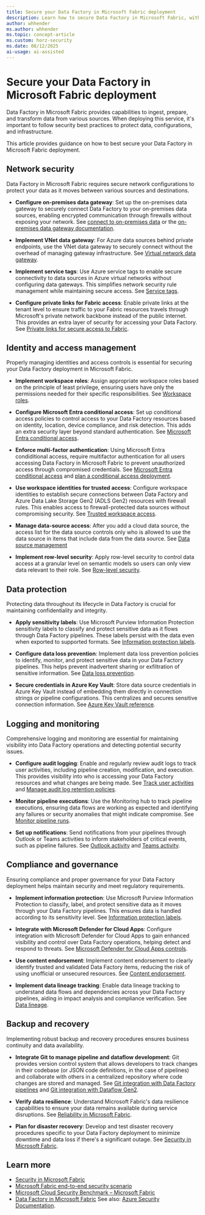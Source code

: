 ```yaml
---
title: Secure your Data Factory in Microsoft Fabric deployment
description: Learn how to secure Data Factory in Microsoft Fabric, with best practices for protecting your deployment.
author: whhender
ms.author: whhender
ms.topic: concept-article
ms.custom: horz-security
ms.date: 08/12/2025
ai-usage: ai-assisted
---
```


# Secure your Data Factory in Microsoft Fabric deployment

Data Factory in Microsoft Fabric provides capabilities to ingest, prepare, and transform data from various sources. When deploying this service, it's important to follow security best practices to protect data, configurations, and infrastructure.

This article provides guidance on how to best secure your Data Factory in Microsoft Fabric deployment.

## Network security

Data Factory in Microsoft Fabric requires secure network configurations to protect your data as it moves between various sources and destinations.

- **Configure on-premises data gateway**: Set up the on-premises data gateway to securely connect Data Factory to your on-premises data sources, enabling encrypted communication through firewalls without exposing your network. See [connect to on-premises data](how-to-access-on-premises-data.md) or the [on-premises data gateway documentation](/data-integration/gateway/service-gateway-install?toc=/fabric/data-factory/toc.json).

- **Implement VNet data gateway**: For Azure data sources behind private endpoints, use the VNet data gateway to securely connect without the overhead of managing gateway infrastructure. See [Virtual network data gateway](/data-integration/vnet/overview?toc=/fabric/data-factory/toc.json).

- **Implement service tags**: Use Azure service tags to enable secure connectivity to data sources in Azure virtual networks without configuring data gateways. This simplifies network security rule management while maintaining secure access. See [Service tags](/fabric/security/security-service-tags).

- **Configure private links for Fabric access**: Enable private links at the tenant level to ensure traffic to your Fabric resources travels through Microsoft's private network backbone instead of the public internet. This provides an extra layer of security for accessing your Data Factory. See [Private links for secure access to Fabric](/fabric/security/security-private-links-overview).

## Identity and access management

Properly managing identities and access controls is essential for securing your Data Factory deployment in Microsoft Fabric.

- **Implement workspace roles**: Assign appropriate workspace roles based on the principle of least privilege, ensuring users have only the permissions needed for their specific responsibilities. See [Workspace roles](/fabric/fundamentals/roles-workspaces).

- **Configure Microsoft Entra conditional access**: Set up conditional access policies to control access to your Data Factory resources based on identity, location, device compliance, and risk detection. This adds an extra security layer beyond standard authentication. See [Microsoft Entra conditional access](/fabric/security/security-conditional-access).

- **Enforce multi-factor authentication**: Using Microsoft Entra condiditional access, require multifactor authentication for all users accessing Data Factory in Microsoft Fabric to prevent unauthorized access through compromised credentials. See [Microsoft Entra conditional access](/fabric/security/security-conditional-access) and [plan a conditional access deployment](/entra/identity/conditional-access/plan-conditional-access).

- **Use workspace identities for trusted access**: Configure workspace identities to establish secure connections between Data Factory and Azure Data Lake Storage Gen2 (ADLS Gen2) resources with firewall rules. This enables access to firewall-protected data sources without compromising security. See [Trusted workspace access](/fabric/security/security-trusted-workspace-access).

- **Manage data-source access**: After you add a cloud data source, the access list for the data source controls only who is allowed to use the data source in items that include data from the data source. See [Data source management](/fabric/data-factory/data-source-management#manage-users)

- **Implement row-level security**: Apply row-level security to control data access at a granular level on semantic models so users can only view data relevant to their role. See [Row-level security](/fabric/security/service-admin-row-level-security).

## Data protection

Protecting data throughout its lifecycle in Data Factory is crucial for maintaining confidentiality and integrity.

- **Apply sensitivity labels**: Use Microsoft Purview Information Protection sensitivity labels to classify and protect sensitive data as it flows through Data Factory pipelines. These labels persist with the data even when exported to supported formats. See [Information protection labels](/fabric/governance/information-protection).

- **Configure data loss prevention**: Implement data loss prevention policies to identify, monitor, and protect sensitive data in your Data Factory pipelines. This helps prevent inadvertent sharing or exfiltration of sensitive information. See [Data loss prevention](/purview/dlp-powerbi-get-started).

- **Secure credentials in Azure Key Vault**: Store data source credentials in Azure Key Vault instead of embedding them directly in connection strings or pipeline configurations. This centralizes and secures sensitive connection information. See [Azure Key Vault reference](azure-key-vault-reference-overview.md).

## Logging and monitoring

Comprehensive logging and monitoring are essential for maintaining visibility into Data Factory operations and detecting potential security issues.

- **Configure audit logging**: Enable and regularly review audit logs to track user activities, including pipeline creation, modification, and execution. This provides visibility into who is accessing your Data Factory resources and what changes are being made. See [Track user activities](/fabric/admin/track-user-activities) and [Manage audit log retention policies](/purview/audit-log-retention-policies).

- **Monitor pipeline executions**: Use the Monitoring hub to track pipeline executions, ensuring data flows are working as expected and identifying any failures or security anomalies that might indicate compromise. See [Monitor pipeline runs](/fabric/data-factory/monitor-pipeline-runs).

- **Set up notifications**: Send notifications from your pipelines through Outlook or Teams activities to inform stakeholders of critical events, such as pipeline failures. See [Outlook activity](/fabric/data-factory/outlook-activity) and [Teams activity](/fabric/data-factory/teams-activity).

## Compliance and governance

Ensuring compliance and proper governance for your Data Factory deployment helps maintain security and meet regulatory requirements.

- **Implement information protection**: Use Microsoft Purview Information Protection to classify, label, and protect sensitive data as it moves through your Data Factory pipelines. This ensures data is handled according to its sensitivity level. See [Information protection labels](/fabric/governance/information-protection).

- **Integrate with Microsoft Defender for Cloud Apps**: Configure integration with Microsoft Defender for Cloud Apps to gain enhanced visibility and control over Data Factory operations, helping detect and respond to threats. See [Microsoft Defender for Cloud Apps controls](/fabric/governance/service-security-using-defender-for-cloud-apps-controls).

- **Use content endorsement**: Implement content endorsement to clearly identify trusted and validated Data Factory items, reducing the risk of using unofficial or unsecured resources. See [Content endorsement](/fabric/governance/endorsement-overview).

- **Implement data lineage tracking**: Enable data lineage tracking to understand data flows and dependencies across your Data Factory pipelines, aiding in impact analysis and compliance verification. See [Data lineage](/fabric/governance/lineage).

## Backup and recovery

Implementing robust backup and recovery procedures ensures business continuity and data availability.

- **Integrate Git to manage pipeline and dataflow development**: Git provides version control system that allows developers to track changes in their codebase (or JSON code definitions, in the case of pipelines) and collaborate with others in a centralized repository where code changes are stored and managed. See [Git integration with Data Factory pipelines](cicd-pipelines.md#git-integration-with-data-factory-pipelines) and [Git integration with Dataflow Gen2](dataflow-gen2-cicd-and-git-integration.md).

- **Verify data resilience**: Understand Microsoft Fabric's data resilience capabilities to ensure your data remains available during service disruptions. See [Reliability in Microsoft Fabric](/azure/reliability/reliability-fabric).

- **Plan for disaster recovery**: Develop and test disaster recovery procedures specific to your Data Factory deployment to minimize downtime and data loss if there's a significant outage. See [Security in Microsoft Fabric](/fabric/security/experience-specific-guidance#data-factory).

## Learn more

- [Security in Microsoft Fabric](/fabric/security/security-overview)
- [Microsoft Fabric end-to-end security scenario](/fabric/security/security-scenario)
- [Microsoft Cloud Security Benchmark – Microsoft Fabric](/security/benchmark/azure/baselines/fabric-security-baseline)
- [Data Factory in Microsoft Fabric](/fabric/data-factory/data-factory-overview)
  See also: [Azure Security Documentation](/azure/security/).